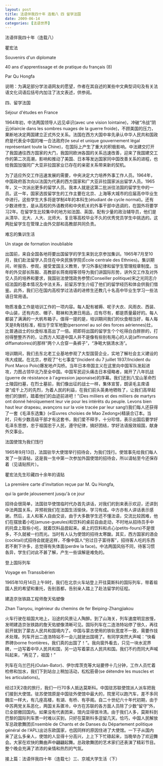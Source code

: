 ```yaml
---
layout: post
title: 法语伴我四十年 连载八 四 留学法国
date: 2009-06-14
categories: [法语世界]  
---
```


法语伴我四十年（连载八）

瞿宏法

Souvenirs d'un diplomate

40 ans d'apprentissage et de pratique du français (8)

Par Qu Hongfa

说明：为满足部分学法语网友的愿望，作者在其自述的某些中文典型词句及有关法语文化词语后括号内加注了法文表述，供参阅。

四、留学法国

Séjour d'études en France



1964年初，中法两国领导人远见卓识(avec une vision lointaine)，冲破“冷战”阴云(élaircie dans les sombres nuages de la guerre froide)，不顾美国的压力，果断地决定两国建立正式外交关系。法国在西方大国中率先承认中华人民共和国政府是代表全中国的唯一合法政府(le seul et unique gouvernement légal représentant toute la Chine)，在国际上产生了重大的积极影响。中法建交打开了我国通往西方国家的大门，我国同欧洲各国的关系迅速改善，迎来了我国建交工作的第二次高潮，影响和推动了美国、日本等发达国家同中国改善关系的进程，也给我国加强同广大亚非拉国家业已存在的亲密关系带来新的契机。

为了适应外交工作迅速发展的需要，中央决定大力培养外事工作人员。1964年，中国政府首次向以法国为代表的西方国家和广大亚非拉国家派出留学人员。1965年，又一次派出更多的留学人员。我本人就是这第二批派往法国的留学生中的一员。这一年，国家选拔留学生的工作主要在北京、上海等大城市的应届高中毕业生中进行。这些学生大多将是学制4年的本科生(étudiant de cycle normal)。还有少数进修生，是从高校的外语教师和中央机关的外事干部中选调的，在国外将要学习2年。在留学生比较集中的地方如法国、英国，配有少量的政治辅导员，他们是从清华、北大、人大、北师大、复旦等高校毕业不久的优秀党员学生中挑选的。这两批留学生在管理上由外交部和高教部共同负责。



难忘的集训生活

Un stage de formation inoubliable

出国前，来自全国各地将要出国留学的学生来到北京参加集训。1965年7月至10月，我们赴法留学人员住在中央民族学院(École centrale des Ethnies)。集训期间，听报告、参观，接受爱国主义教育，学习外事纪律和留学生管理规章制度。当年的外交部长陈毅、高教部长蒋南翔等领导为我们讲国际形势，讲外交工作及对外交人员的培养和要求，我国驻法使馆政务参赞(Conseiller politique)宋之光同志介绍法国的基本情况及中法关系，前留苏学生介绍了他们的留学经历和体会供我们借鉴。此外，我们已在国内高校学过法语的进修生还教几十名高中毕业生学习一些法语日常用语。

物质准备工作是培训工作的一项内容。每人配有被褥、呢子大衣、风雨衣、西装、中山装，还有内衣、帽子、鞋袜和洗漱日用品，应有尽有，都是质量最好的。每人都装了满满的一大帆布箱子。值得一提的是，培训期间我们的伙食相当好，每人每天是8角钱标准，相当于空军地勤(personnel au sol des forces aériennes)灶，比普通战士的伙食标准高出了一倍。把即将出国的留学生个个吃得白白胖胖的，打扮得整整齐齐的，让西方人知道中国人并不是像有些别有用心的人说(affirmations diffamatoires)的那样“两个人合穿一条裤子”，“净喝大锅清水汤”。

培训期间，我们去东北老工业基地参观了大型国营企业，实地了解社会主义建设的伟大成就。在北京，参观了“七七事变”(Incident du 7 juillet 1937/Incident du Pont Marco Polo)爆发地卢沟桥。当年日本帝国主义在这里向中国军队发起进攻，力图占领华北乃至全中国。中国军民迎头痛击日本侵略者，揭开了八年抗战(guerre de résistance à l'agression japonaise)的序幕。我们还到八宝山革命烈士陵园扫墓，在烈士墓前，我们像出征的战士一样，集体宣誓，朗读毛主席语录“成千上万的先烈，为着人民的利益，在我们前头英勇地牺牲了，让我们高举起他们的旗帜，踏着他们的血迹前进吧！”(Des milliers et des milliers de martyrs ont donné héroïquement leur vie pour les intérêts du peuple. Levons bien haut leur drapeau, avançons sur la voie tracée par leur sang!)我们每人还获得了一套《毛泽东选集》(«Œuvres choisies de Mao Zedong»)精装合订本。当时，只有少数高级干部才有这套书，我们爱不释手，十分珍惜，表示出国后要学好毛泽东思想，忠于祖国忠于人民，遵守纪律，搞好团结，学好法语报效祖国，献身外交事业。

法国使馆为我们饯行

1965年9月13日，法国驻华大使馆举行招待会，为我们饯行。使馆事先给我们每人发了一张请帖，这是我一生中第一次参加外国使馆的招待会，所以请帖至今还保存着（见请贴照片）。



瞿宏法先生珍藏四十余年的请贴

La première carte d'invitation reçue par M. Qu Hongfa,

qui la garde jalousement jusqu'à ce jour

招待会很简单，法国驻华使馆临时代办首先讲话，对我们的到来表示欢迎，还讲到中法两国关系，并预祝我们在法国生活愉快，学习有成。中方亦有人讲话表示感谢。然后，主人和客人自由交谈，由于大多数学生还不懂法语，交流比较困难，他们在摆放着小吃(amuse-gueules)和饮料的桌前自由走动，不时地从招待员手中的托盘上取些小吃，就着饮料品尝起来。桌上的饮料和点心(petits-fours)不是很多，不久就被一扫而光。当时有人认为使馆的招待太寒酸。其实，西方国家的酒会(cocktail)式招待会就是这样，不像中国人“穷过日子富待客”，招待客人吃的东西若不剩下许多，总觉得有失体面(perdre la face)。中法两国风俗不同，待客习惯各异，学生们对此不甚了解，产生一些误解是难免的。



登上国际列车

Voyage en Transsibérien

1965年10月14日上午9时，我们在北京火车站登上开往莫斯科的国际列车，带着祖国人民的希望和重托，告别首都，告别亲人踏上了赴法留学的征程。

建造京张铁路工程师詹天佑塑像

Zhan Tianyou, ingénieur du chemins de fer Beiping-Zhangjiakou

火车行驶在祖国大地上，沿途的风景让人陶醉。到了山海关，列车速度明显放慢，发明建造京张铁路的詹天佑塑像清晰可见。国际列车在二连浩特站停了很久，再往前开就到了蒙古人民共和国境内了。中国与蒙古使用的铁轨宽度不一致，需要作技术处理。列车开出二连浩特站不一会儿就驶出国境了。有同学突然大声喊：“快看界碑(borne frontières，我们真的出国了！”。我向窗外看去，只见一块水泥界碑，一边写着中华人民共和国，另一边写着蒙古人民共和国。我们不约而同大声喊叫起来，“再见了，祖国！”

列车在乌兰巴托(Oulan-Bator)、伊尔库茨克等大站要停十几分钟，工作人员忙着检修和加水，我们下到站台上稍加活动，松松筋骨(se détendre les muscles et les articulations)。

经过3天2夜的旅行，我们一行70多人抵达莫斯科。中国驻苏联使馆派人派车把我们接到大使馆。驻苏使馆原是中国驻外使馆中最大的，院里可以跑汽车，差不多同魏庄一样大，有几座高楼，有湖、有桥、有亭阁。自二十世纪六十年代初期，由于中苏两党关系恶化，两国关系骤冷，中方在苏联的各方面人员除了少数“留守”外，已全部撤回国内。如果没有代表团来，馆内显得很冷清。由于我们人多，莫斯科到巴黎的国际列车票一时难以买到，只好在莫斯科多逗留几天。恰巧，中国人民解放军总政歌舞团(Ensemble de Chants et de Danses du Département politique général de l'APL)出访东欧国家，也因同样的原因住进了大使馆。一下子从国内来了这么多亲人，使馆的人显得十分高兴，上上下下忙碌起来，当晚举办了欢迎舞会。大家在欢快的舞曲声中翩翩起舞。总政歌舞团的艺术家们还表演了精彩节目。整个晚会充满了浓浓的亲情和热烈的气氛。

接上篇：法语伴我四十年（连载七）三、京城大学生活（下）
